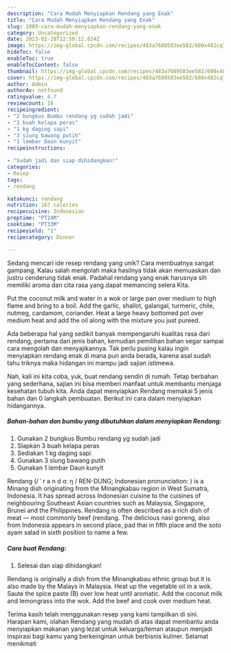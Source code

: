 ```yaml
---
description: "Cara Mudah Menyiapkan Rendang yang Enak"
title: "Cara Mudah Menyiapkan Rendang yang Enak"
slug: 1089-cara-mudah-menyiapkan-rendang-yang-enak
category: Uncategorized
date: 2023-02-28T12:59:12.034Z
image: https://img-global.cpcdn.com/recipes/483a7689583ee582/680x482cq70/rendang-foto-resep-utama.jpg
hideToc: false
enableToc: true
enableTocContent: false
thumbnail: https://img-global.cpcdn.com/recipes/483a7689583ee582/680x482cq70/rendang-foto-resep-utama.jpg
cover: https://img-global.cpcdn.com/recipes/483a7689583ee582/680x482cq70/rendang-foto-resep-utama.jpg
author: Admin
authorAv: notfound
ratingvalue: 4.7
reviewcount: 18
recipeingredient:
- "2 bungkus Bumbu rendang yg sudah jadi"
- "3 buah kelapa peras"
- "1 kg daging sapi"
- "3 siung bawang putih"
- "1 lembar Daun kunyit"
recipeinstructions:

- "Sudah jadi dan siap dihidangkan!"
categories:
- Resep
tags:
- rendang

katakunci: rendang 
nutrition: 167 calories
recipecuisine: Indonesian
preptime: "PT24M"
cooktime: "PT33M"
recipeyield: "1"
recipecategory: Dinner

---
```





Sedang mencari ide resep rendang yang unik? Cara membuatnya sangat gampang. Kalau salah mengolah maka hasilnya tidak akan memuaskan dan justru cenderung tidak enak. Padahal rendang yang enak harusnya sih memiliki aroma dan cita rasa yang dapat memancing selera Kita.





Put the coconut milk and water in a wok or large pan over medium to high flame and bring to a boil. Add the garlic, shallot, galangal, turmeric, chile, nutmeg, cardamom, coriander. Heat a large heavy bottomed pot over medium heat and add the oil along with the mixture you just pureed.

Ada beberapa hal yang sedikit banyak mempengaruhi kualitas rasa dari rendang, pertama dari jenis bahan, kemudian pemilihan bahan segar sampai cara mengolah dan menyajikannya. Tak perlu pusing kalau ingin menyiapkan rendang enak di mana pun anda berada, karena asal sudah tahu triknya maka hidangan ini mampu jadi sajian istimewa.






Nah, kali ini kita coba, yuk, buat rendang sendiri di rumah. Tetap berbahan yang sederhana, sajian ini bisa memberi manfaat untuk membantu menjaga kesehatan tubuh kita. Anda dapat menyiapkan Rendang memakai 5 jenis bahan dan 0 langkah pembuatan. Berikut ini cara dalam menyiapkan hidangannya.

<!--inarticleads1-->

##### Bahan-bahan dan bumbu yang dibutuhkan dalam menyiapkan Rendang:

1. Gunakan 2 bungkus Bumbu rendang yg sudah jadi
1. Siapkan 3 buah kelapa peras
1. Sediakan 1 kg daging sapi
1. Gunakan 3 siung bawang putih
1. Gunakan 1 lembar Daun kunyit


Rendang (/ ˈ r ə n d ɑː ŋ / REN-DUNG; Indonesian pronunciation: ) is a Minang dish originating from the Minangkabau region in West Sumatra, Indonesia. It has spread across Indonesian cuisine to the cuisines of neighbouring Southeast Asian countries such as Malaysia, Singapore, Brunei and the Philippines. Rendang is often described as a rich dish of meat — most commonly beef (rendang. The delicious nasi goreng, also from Indonesia appears in second place, pad thai in fifth place and the soto ayam salad in sixth position to name a few. 

<!--inarticleads2-->

##### Cara buat Rendang:


1. Selesai dan siap dihidangkan!

Rendang is originally a dish from the Minangkabau ethnic group but it is also made by the Malays in Malaysia. Heat up the vegetable oil in a wok. Saute the spice paste (B) over low heat until aromatic. Add the coconut milk and lemongrass into the wok. Add the beef and cook over medium heat. 

Terima kasih telah menggunakan resep yang kami tampilkan di sini. Harapan kami, olahan Rendang yang mudah di atas dapat membantu anda menyiapkan makanan yang lezat untuk keluarga/teman ataupun menjadi inspirasi bagi kamu yang berkeinginan untuk berbisnis kuliner. Selamat menikmati
